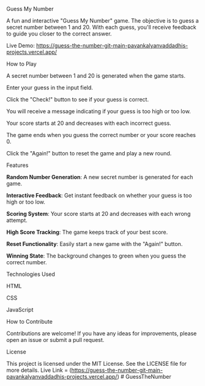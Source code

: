 Guess My Number

A fun and interactive "Guess My Number" game. The objective is to guess a secret number between 1 and 20. With each guess, you'll receive feedback to guide you closer to the correct answer.

Live Demo: https://guess-the-number-git-main-pavankalyanvaddadhis-projects.vercel.app/

How to Play

A secret number between 1 and 20 is generated when the game starts.

Enter your guess in the input field.

Click the "Check!" button to see if your guess is correct.

You will receive a message indicating if your guess is too high or too low.

Your score starts at 20 and decreases with each incorrect guess.

The game ends when you guess the correct number or your score reaches 0.

Click the "Again!" button to reset the game and play a new round.

Features

**Random Number Generation**: A new secret number is generated for each game.

**Interactive Feedback**: Get instant feedback on whether your guess is too high or too low.

**Scoring System**: Your score starts at 20 and decreases with each wrong attempt.

**High Score Tracking**: The game keeps track of your best score.

**Reset Functionality**: Easily start a new game with the "Again!" button.

**Winning State**: The background changes to green when you guess the correct number.

Technologies Used

HTML

CSS

JavaScript

How to Contribute

Contributions are welcome! If you have any ideas for improvements, please open an issue or submit a pull request.

License

This project is licensed under the MIT License. See the LICENSE file for more details.
Live Link = (https://guess-the-number-git-main-pavankalyanvaddadhis-projects.vercel.app/)
#   G u e s s T h e N u m b e r 
 
 
